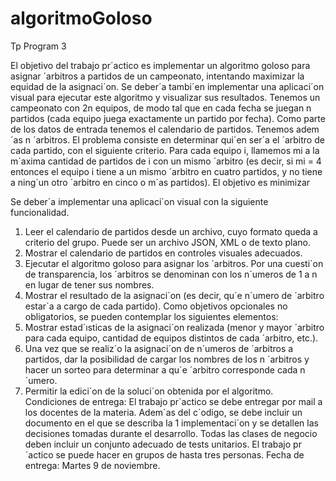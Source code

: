 # algoritmoGoloso
Tp Program 3

El objetivo del trabajo pr´actico es implementar un algoritmo goloso para asignar ´arbitros
a partidos de un campeonato, intentando maximizar la equidad de la asignaci´on. Se deber´a tambi´en implementar una aplicaci´on visual para ejecutar este algoritmo y visualizar sus
resultados.
Tenemos un campeonato con 2n equipos, de modo tal que en cada fecha se juegan n partidos
(cada equipo juega exactamente un partido por fecha). Como parte de los datos de entrada
tenemos el calendario de partidos. Tenemos adem´as n ´arbitros. El problema consiste en
determinar qui´en ser´a el ´arbitro de cada partido, con el siguiente criterio. Para cada equipo i,
llamemos mi a la m´axima cantidad de partidos de i con un mismo ´arbitro (es decir, si mi = 4
entonces el equipo i tiene a un mismo ´arbitro en cuatro partidos, y no tiene a ning´un otro
´arbitro en cinco o m´as partidos). El objetivo es minimizar

Se deber´a implementar una aplicaci´on visual con la siguiente funcionalidad.
1. Leer el calendario de partidos desde un archivo, cuyo formato queda a criterio del grupo.
Puede ser un archivo JSON, XML o de texto plano.
2. Mostrar el calendario de partidos en controles visuales adecuados.
3. Ejecutar el algoritmo goloso para asignar los ´arbitros. Por una cuesti´on de transparencia, los ´arbitros se denominan con los n´umeros de 1 a n en lugar de tener sus nombres.
4. Mostrar el resultado de la asignaci´on (es decir, qu´e n´umero de ´arbitro estar´a a cargo de
cada partido).
Como objetivos opcionales no obligatorios, se pueden contemplar los siguientes elementos:
1. Mostrar estad´ısticas de la asignaci´on realizada (menor y mayor ´arbitro para cada equipo,
cantidad de equipos distintos de cada ´arbitro, etc.).
2. Una vez que se realiz´o la asignaci´on de n´umeros de ´arbitros a partidos, dar la posibilidad
de cargar los nombres de los n ´arbitros y hacer un sorteo para determinar a qu´e ´arbitro
corresponde cada n´umero.
3. Permitir la edici´on de la soluci´on obtenida por el algoritmo.
Condiciones de entrega: El trabajo pr´actico se debe entregar por mail a los docentes
de la materia. Adem´as del c´odigo, se debe incluir un documento en el que se describa la
1
implementaci´on y se detallen las decisiones tomadas durante el desarrollo. Todas las clases de
negocio deben incluir un conjunto adecuado de tests unitarios. El trabajo pr´actico se puede
hacer en grupos de hasta tres personas.
Fecha de entrega: Martes 9 de noviembre.
